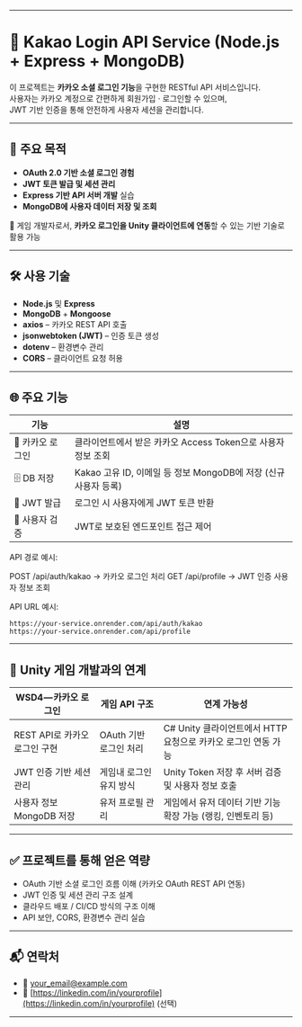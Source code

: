 
---
# 🔐 Kakao Login API Service (Node.js + Express + MongoDB)

이 프로젝트는 **카카오 소셜 로그인 기능**을 구현한 RESTful API 서비스입니다.  
사용자는 카카오 계정으로 간편하게 회원가입 · 로그인할 수 있으며,  
JWT 기반 인증을 통해 안전하게 사용자 세션을 관리합니다.

---

## 📌 주요 목적

- **OAuth 2.0 기반 소셜 로그인 경험**
- **JWT 토큰 발급 및 세션 관리**
- **Express 기반 API 서버 개발** 실습
- **MongoDB에 사용자 데이터 저장 및 조회**

🎯 게임 개발자로서, **카카오 로그인을 Unity 클라이언트에 연동**할 수 있는 기반 기술로 활용 가능

---

## 🛠 사용 기술

- **Node.js** 및 **Express**  
- **MongoDB** + **Mongoose**  
- **axios** – 카카오 REST API 호출  
- **jsonwebtoken (JWT)** – 인증 토큰 생성  
- **dotenv** – 환경변수 관리  
- **CORS** – 클라이언트 요청 허용  

---

## 🌐 주요 기능

| 기능 | 설명 |
|------|------|
| 👤 카카오 로그인 | 클라이언트에서 받은 카카오 Access Token으로 사용자 정보 조회 |
| 🗄 DB 저장 | Kakao 고유 ID, 이메일 등 정보 MongoDB에 저장 (신규 사용자 등록) |
| 🔑 JWT 발급 | 로그인 시 사용자에게 JWT 토큰 반환 |
| 📄 사용자 검증 | JWT로 보호된 엔드포인트 접근 제어 |

API 경로 예시:


POST  /api/auth/kakao  → 카카오 로그인 처리
GET   /api/profile     → JWT 인증 사용자 정보 조회


API URL 예시:

```
https://your-service.onrender.com/api/auth/kakao  
https://your-service.onrender.com/api/profile  
```

---

## 🧩 Unity 게임 개발과의 연계

| WSD4 — 카카오 로그인       | 게임 API 구조       | 연계 가능성                                   |
| -------------------- | --------------- | ---------------------------------------- |
| REST API로 카카오 로그인 구현 | OAuth 기반 로그인 처리 | C# Unity 클라이언트에서 HTTP 요청으로 카카오 로그인 연동 가능 |
| JWT 인증 기반 세션 관리      | 게임내 로그인 유지 방식   | Unity Token 저장 후 서버 검증 및 사용자 정보 호출       |
| 사용자 정보 MongoDB 저장    | 유저 프로필 관리       | 게임에서 유저 데이터 기반 기능 확장 가능 (랭킹, 인벤토리 등)     |

---

## ✅ 프로젝트를 통해 얻은 역량

* OAuth 기반 소셜 로그인 흐름 이해 (카카오 OAuth REST API 연동)
* JWT 인증 및 세션 관리 구조 설계
* 클라우드 배포 / CI/CD 방식의 구조 이해
* API 보안, CORS, 환경변수 관리 실습


---

## 📬 연락처

* 📧 [your\_email@example.com](mailto:your_email@example.com)
* 💼 [https://linkedin.com/in/yourprofile](https://linkedin.com/in/yourprofile) (선택)


---

